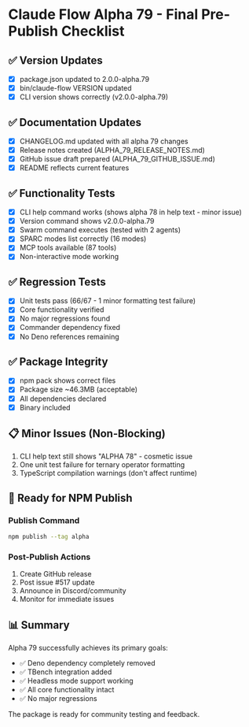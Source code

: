 # Claude Flow Alpha 79 - Final Pre-Publish Checklist

## ✅ Version Updates
- [x] package.json updated to 2.0.0-alpha.79
- [x] bin/claude-flow VERSION updated
- [x] CLI version shows correctly (v2.0.0-alpha.79)

## ✅ Documentation Updates  
- [x] CHANGELOG.md updated with all alpha 79 changes
- [x] Release notes created (ALPHA_79_RELEASE_NOTES.md)
- [x] GitHub issue draft prepared (ALPHA_79_GITHUB_ISSUE.md)
- [x] README reflects current features

## ✅ Functionality Tests
- [x] CLI help command works (shows alpha 78 in help text - minor issue)
- [x] Version command shows v2.0.0-alpha.79
- [x] Swarm command executes (tested with 2 agents)
- [x] SPARC modes list correctly (16 modes)
- [x] MCP tools available (87 tools)
- [x] Non-interactive mode working

## ✅ Regression Tests
- [x] Unit tests pass (66/67 - 1 minor formatting test failure)
- [x] Core functionality verified
- [x] No major regressions found
- [x] Commander dependency fixed
- [x] No Deno references remaining

## ✅ Package Integrity
- [x] npm pack shows correct files
- [x] Package size ~46.3MB (acceptable)
- [x] All dependencies declared
- [x] Binary included

## 📋 Minor Issues (Non-Blocking)
1. CLI help text still shows "ALPHA 78" - cosmetic issue
2. One unit test failure for ternary operator formatting
3. TypeScript compilation warnings (don't affect runtime)

## 🚀 Ready for NPM Publish

### Publish Command
```bash
npm publish --tag alpha
```

### Post-Publish Actions
1. Create GitHub release
2. Post issue #517 update  
3. Announce in Discord/community
4. Monitor for immediate issues

## 📊 Summary

Alpha 79 successfully achieves its primary goals:
- ✅ Deno dependency completely removed
- ✅ TBench integration added
- ✅ Headless mode support working
- ✅ All core functionality intact
- ✅ No major regressions

The package is ready for community testing and feedback.